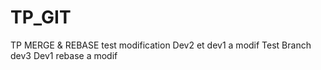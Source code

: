 # TP_GIT
TP MERGE &amp; REBASE
test modification
Dev2 et dev1 a modif
Test Branch dev3
Dev1 rebase a modif
